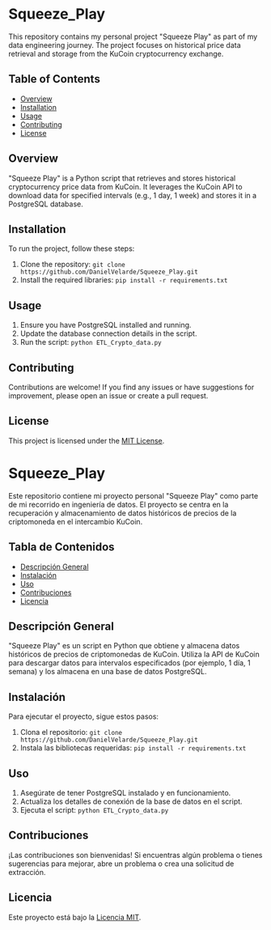 # Squeeze_Play

This repository contains my personal project "Squeeze Play" as part of my data engineering journey. The project focuses on historical price data retrieval and storage from the KuCoin cryptocurrency exchange.

## Table of Contents
- [Overview](#overview)
- [Installation](#installation)
- [Usage](#usage)
- [Contributing](#contributing)
- [License](#license)

## Overview

"Squeeze Play" is a Python script that retrieves and stores historical cryptocurrency price data from KuCoin. It leverages the KuCoin API to download data for specified intervals (e.g., 1 day, 1 week) and stores it in a PostgreSQL database.

## Installation

To run the project, follow these steps:

1. Clone the repository: `git clone https://github.com/DanielVelarde/Squeeze_Play.git`
2. Install the required libraries: `pip install -r requirements.txt`

## Usage

1. Ensure you have PostgreSQL installed and running.
2. Update the database connection details in the script.
3. Run the script: `python ETL_Crypto_data.py`

## Contributing

Contributions are welcome! If you find any issues or have suggestions for improvement, please open an issue or create a pull request.

## License

This project is licensed under the [MIT License](LICENSE).


# Squeeze_Play

Este repositorio contiene mi proyecto personal "Squeeze Play" como parte de mi recorrido en ingeniería de datos. El proyecto se centra en la recuperación y almacenamiento de datos históricos de precios de la criptomoneda en el intercambio KuCoin.

## Tabla de Contenidos
- [Descripción General](#descripción-general)
- [Instalación](#instalación)
- [Uso](#uso)
- [Contribuciones](#contribuciones)
- [Licencia](#licencia)

## Descripción General

"Squeeze Play" es un script en Python que obtiene y almacena datos históricos de precios de criptomonedas de KuCoin. Utiliza la API de KuCoin para descargar datos para intervalos especificados (por ejemplo, 1 día, 1 semana) y los almacena en una base de datos PostgreSQL.

## Instalación

Para ejecutar el proyecto, sigue estos pasos:

1. Clona el repositorio: `git clone https://github.com/DanielVelarde/Squeeze_Play.git`
2. Instala las bibliotecas requeridas: `pip install -r requirements.txt`

## Uso

1. Asegúrate de tener PostgreSQL instalado y en funcionamiento.
2. Actualiza los detalles de conexión de la base de datos en el script.
3. Ejecuta el script: `python ETL_Crypto_data.py`

## Contribuciones

¡Las contribuciones son bienvenidas! Si encuentras algún problema o tienes sugerencias para mejorar, abre un problema o crea una solicitud de extracción.

## Licencia

Este proyecto está bajo la [Licencia MIT](LICENSE).
